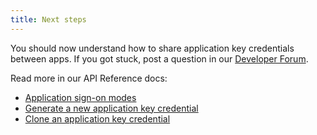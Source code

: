 ```yaml
---
title: Next steps
---
```

You should now understand how to share application key credentials between apps. If you got stuck, post a question in our [Developer Forum](https://devforum.okta.com).

Read more in our API Reference docs:

* [Application sign-on modes](/docs/reference/api/apps/#sign-on-modes)
* [Generate a new application key credential](/docs/reference/api/apps/#generate-new-application-key-credential)
* [Clone an application key credential](/docs/reference/api/apps/#clone-application-key-credential)
